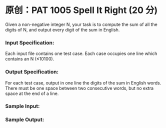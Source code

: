 # 原创：PAT 1005 Spell It Right (20 分)

Given a non-negative integer N, your task is to compute the sum of all the digits of N, and output every digit of the sum in English.

### Input Specification:

Each input file contains one test case. Each case occupies one line which contains an N (≤10​100​​).

### Output Specification:

For each test case, output in one line the digits of the sum in English words. There must be one space between two consecutive words, but no extra space at the end of a line.

### Sample Input:

### Sample Output:

 
